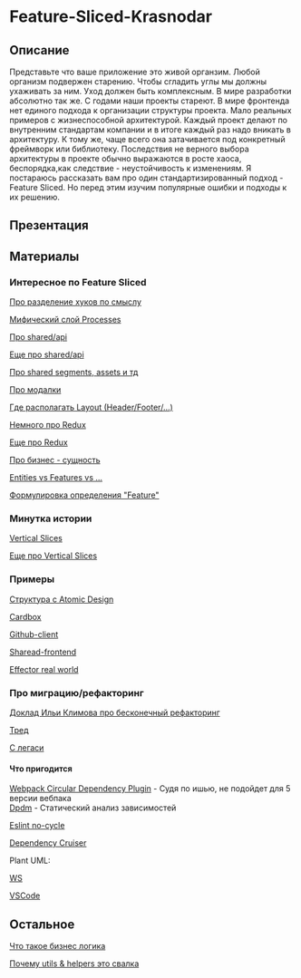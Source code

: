 # Feature-Sliced-Krasnodar

## Описание

Представьте что ваше приложение это живой органзим. Любой организм подвержен старению. Чтобы сгладить углы мы должны ухаживать за ним. Уход должен быть комплексным. В мире разработки абсолютно так же. С годами наши проекты стареют. В мире фронтенда нет единого подхода к организации структуры проекта. Мало реальных примеров с жизнеспособной архитектурой. Каждый проект делают по внутренним стандартам компании и в итоге каждый раз надо вникать в архитектуру. К тому же, чаще всего она затачивается под конкретный фреймворк или библиотеку. Последствия не верного выбора архитектуры в проекте обычно выражаются в росте хаоса, беспорядка,как следствие - неустойчивость к изменениям. Я постараюсь рассказать вам про один стандартизированный подход - Feature Sliced. Но перед этим изучим популярные ошибки и подходы к их решению.

## Презентация


## Материалы

### Интересное по Feature Sliced

[Про разделение хуков по смыслу](https://t.me/feature_sliced/11303)

[Мифический слой Processes](https://github.com/feature-sliced/documentation/discussions/386)

[Про shared/api](https://t.me/feature_sliced/11340)

[Еще про shared/api](https://t.me/feature_sliced/4021)

[Про shared segments, assets и тд](https://github.com/feature-sliced/documentation/discussions/397#discussioncomment-1869420)

[Про модалки](https://t.me/feature_sliced/10987)

[Где располагать Layout (Header/Footer/...)](https://t.me/feature_sliced/10960)

[Немного про Redux](https://t.me/feature_sliced/3881)

[Еще про Redux](https://github.com/feature-sliced/documentation/discussions/385)

[Про бизнес - сущность](https://t.me/feature_sliced/12779)  

[Entities vs Features vs ...](https://github.com/feature-sliced/documentation/discussions/373#discussioncomment-1869448)  

[Формулировка определения "Feature"](https://github.com/feature-sliced/documentation/discussions/23#discussioncomment-451017)

### Минутка истории

[Vertical Slices](https://jimmybogard.com/vertical-slice-architecture/)

[Еще про Vertical Slices](https://www.kenneth-truyers.net/2016/02/02/vertical-slices-in-asp-net-mvc/)

### Примеры 

[Структура с Atomic Design](https://sova.dev/ru/application-structure/#1-struktura-feature)  

[Cardbox](https://github.com/cardbox/frontend)

[Github-client](https://github.com/ani-team/github-client/tree/workshop/feature-sliced-next)

[Sharead-frontend](https://github.com/select-name/sharead-frontend)

[Effector real world](https://github.com/mg901/effector-react-realworld-example-app/tree/master/src)

### Про миграцию/рефакторинг

[Доклад Ильи Климова про бесконечный рефакторинг](https://youtu.be/aOiJ3k2UvO4)  

[Тред](https://t.me/feature_sliced/13500)

[С легаси](https://feature-sliced.design/docs/guides/migration/from-legacy)
         
#### Что пригодится

[Webpack Circular Dependency Plugin](https://github.com/aackerman/circular-dependency-plugin#basic-usage) - Судя по ишью, не подойдет для 5 версии вебпака  
[Dpdm](https://github.com/acrazing/dpdm) - Статический анализ зависимостей

[Eslint no-cycle](https://github.com/import-js/eslint-plugin-import/blob/main/docs/rules/no-cycle.md)

[Dependency Cruiser](https://github.com/sverweij/dependency-cruiser)

Plant UML:    

[WS](https://plugins.jetbrains.com/plugin/7017-plantuml-integration)

[VSCode](https://marketplace.visualstudio.com/items?itemName=jebbs.plantuml)

## Остальное

[Что такое бизнес логика](https://youtu.be/9DW-xdwjop8)

[Почему utils & helpers это свалка](https://sova.dev/ru/why-utils-and-helpers-is-a-dump/)

